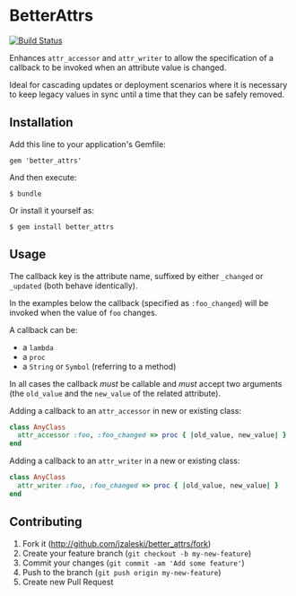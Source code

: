 # BetterAttrs

[![Build Status](https://secure.travis-ci.org/jzaleski/better_attrs.png?branch=master)](http://travis-ci.org/jzaleski/better_attrs)

Enhances `attr_accessor` and `attr_writer` to allow the specification of a callback to be invoked when an attribute value is changed.

Ideal for cascading updates or deployment scenarios where it is necessary to keep legacy values in sync until a time that they can be safely removed.

## Installation

Add this line to your application's Gemfile:

    gem 'better_attrs'

And then execute:

    $ bundle

Or install it yourself as:

    $ gem install better_attrs

## Usage

The callback key is the attribute name, suffixed by either `_changed` or `_updated` (both behave identically).

In the examples below the callback (specified as `:foo_changed`) will be invoked when the value of `foo` changes.

A callback can be:

* a `lambda`
* a `proc`
* a `String` or `Symbol` (referring to a method)

In all cases the callback *must* be callable and *must* accept two arguments (the `old_value` and the `new_value` of the related attribute).

Adding a callback to an `attr_accessor` in new or existing class:

```ruby
class AnyClass
  attr_accessor :foo, :foo_changed => proc { |old_value, new_value| }
end
```

Adding a callback to an `attr_writer` in a new or existing class:

```ruby
class AnyClass
  attr_writer :foo, :foo_changed => proc { |old_value, new_value| }
end
```

## Contributing

1. Fork it (http://github.com/jzaleski/better_attrs/fork)
2. Create your feature branch (`git checkout -b my-new-feature`)
3. Commit your changes (`git commit -am 'Add some feature'`)
4. Push to the branch (`git push origin my-new-feature`)
5. Create new Pull Request
